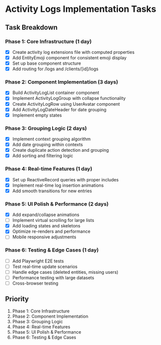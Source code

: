 # Activity Logs Implementation Tasks

## Task Breakdown

### Phase 1: Core Infrastructure (1 day)
- [x] Create activity log extensions file with computed properties
- [x] Add EntityEmoji component for consistent emoji display
- [x] Set up base component structure
- [x] Add routing for /logs and /clients/[id]/logs

### Phase 2: Component Implementation (3 days)
- [x] Build ActivityLogList container component
- [x] Implement ActivityLogGroup with collapse functionality
- [x] Create ActivityLogRow using UserAvatar component
- [x] Add ActivityLogDateHeader for date grouping
- [x] Implement empty states

### Phase 3: Grouping Logic (2 days)
- [x] Implement context grouping algorithm
- [x] Add date grouping within contexts
- [x] Create duplicate action detection and grouping
- [x] Add sorting and filtering logic

### Phase 4: Real-time Features (1 day)
- [x] Set up ReactiveRecord queries with proper includes
- [x] Implement real-time log insertion animations
- [x] Add smooth transitions for new entries

### Phase 5: UI Polish & Performance (2 days)
- [x] Add expand/collapse animations
- [ ] Implement virtual scrolling for large lists
- [x] Add loading states and skeletons
- [x] Optimize re-renders and performance
- [ ] Mobile responsive adjustments

### Phase 6: Testing & Edge Cases (1 day)
- [ ] Add Playwright E2E tests
- [ ] Test real-time update scenarios
- [ ] Handle edge cases (deleted entities, missing users)
- [ ] Performance testing with large datasets
- [ ] Cross-browser testing

## Priority
1. Phase 1: Core Infrastructure
2. Phase 2: Component Implementation
3. Phase 3: Grouping Logic
4. Phase 4: Real-time Features
5. Phase 5: UI Polish & Performance
6. Phase 6: Testing & Edge Cases
